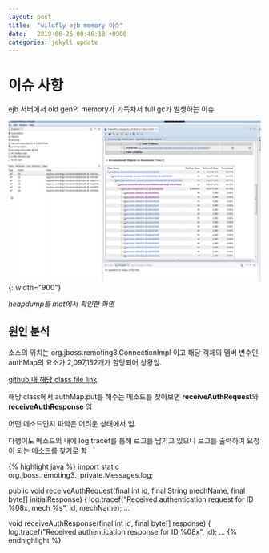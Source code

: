 ```yaml
---
layout: post
title:  "wildfly ejb memory 이슈"
date:   2019-06-26 00:46:18 +0900
categories: jekyll update
---
```

# 이슈 사항
ejb 서버에서  old gen의 memory가 가득차서 full gc가 발생하는 이슈 


![메모리분석](/assets/post/2019-06-25-wildfly-ejb-memory/IMG_3070.JPG){: width="900"}

*heapdump를 mat에서 확인한 화면*


## 원인 분석
소스의 위치는 org.jboss.remoting3.ConnectionImpl 이고 해당 객체의 멤버 변수인 authMap의 요소가 2,097,152개가 할당되어 상황임.

[github 내 해당 class file link ](https://github.com/jboss-remoting/jboss-remoting/blob/master/src/main/java/org/jboss/remoting3/ConnectionImpl.java)

해당 class에서 authMap.put를 해주는 메소드를 찾아보면 **receiveAuthRequest**와 **receiveAuthResponse** 임

어떤 메소드인지 파악은 어려운 상태에서 임.

다행이도 메소드의 내에 log.tracef를 통해 로그를 남기고 있으니 로그를 출력하여 요청이 되는 메소드를 찾기로 함


{% highlight java %}
import static org.jboss.remoting3._private.Messages.log;

public void receiveAuthRequest(final int id, final String mechName, final byte[] initialResponse) {
        log.tracef("Received authentication request for ID %08x, mech %s", id, mechName);
				...
	
void receiveAuthResponse(final int id, final byte[] response) {
        log.tracef("Received authentication response for ID %08x", id);
				...
{% endhighlight %}
